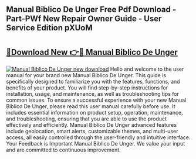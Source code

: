 ## Manual Biblico De Unger Free Pdf Download - Part-PWf New Repair Owner Guide - User Service Edition pXUoM

# <h2><a href="http://bc10714.oget.top/?id=Manual+Biblico+De+Unger">🔗Download New 👉🔴 Manual Biblico De Unger</a></h2>

[![Manual Biblico De Unger new download](https://i.imgur.com/5g1atiW.png)](http://bc10714.oget.top/?id=Manual+Biblico+De+Unger)
Hello and welcome to the user manual for your brand new Manual Biblico De Unger. This guide is specifically designed to familiarize you with the features, functions, and benefits of your product. You will find step-by-step instructions for installation, usage, and maintenance, as well as troubleshooting tips for common issues. To ensure a successful experience with your new Manual Biblico De Unger, please read this user manual carefully before use. It includes essential information on product setup, operation, maintenance, and troubleshooting, ensuring that you are able to use the product effectively and efficiently. Manual Biblico De Unger advanced features include geolocation, smart alerts, customizable themes, and multi-user access, all easily controlled through the user-friendly and intuitive interface. Your Feedback is Important Manual Biblico De Unger. We value your input and are committed to continuous improvement.
